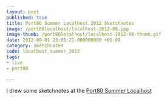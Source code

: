 ```yaml
---
layout: post
published: true
title: Port80 Summer Localhost 2012 Sketchnotes
image: /port80localhost/localhost-2012-08.jpg
image-thumb: /port80localhost/localhost-2012-08-thumb.gif
date: 2012-09-01 23:05:21.000000000 +01:00
category: sketchnotes
code: localhost_summer_2012
tags:
- live
- port80

---
```


I drew some sketchnotes at the <a href="http://blog.port80events.co.uk/2012/09/03/port80-summer-localhost-closing-ceremony/">Port80 Summer Localhost</a>
